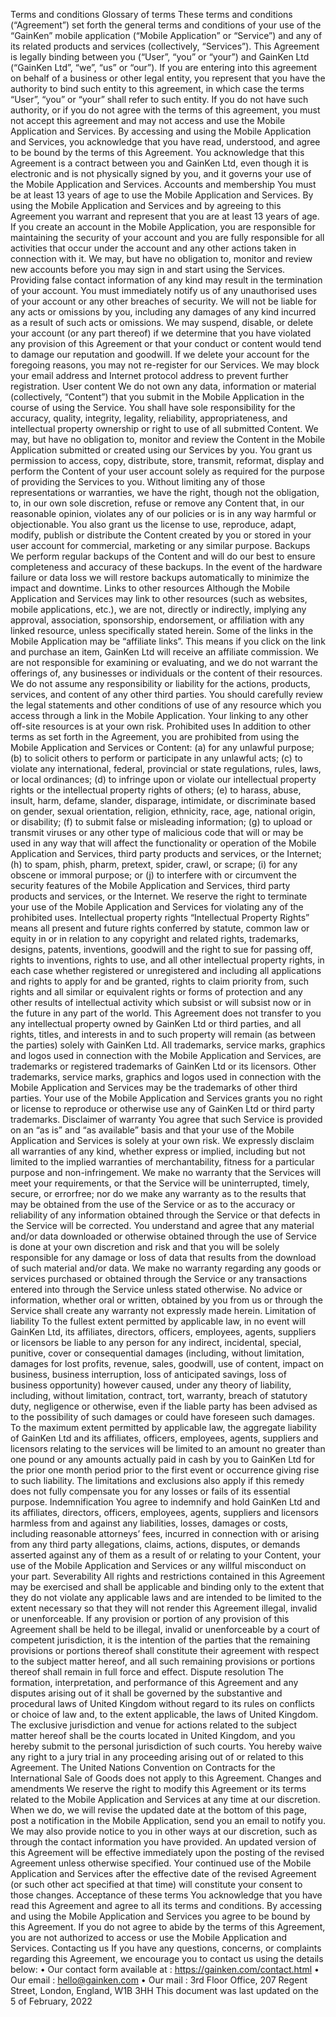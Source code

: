 Terms and conditions
Glossary of terms
These terms and conditions (“Agreement”) set forth the general terms and
conditions of your use of the “GainKen” mobile application (“Mobile Application” or
“Service”) and any of its related products and services (collectively, “Services”).
This Agreement is legally binding between you (“User”, “you” or “your”) and
GainKen Ltd (“GainKen Ltd”, “we”, “us” or “our”). If you are entering into this
agreement on behalf of a business or other legal entity, you represent that you
have the authority to bind such entity to this agreement, in which case the terms
“User”, “you” or “your” shall refer to such entity. If you do not have such authority,
or if you do not agree with the terms of this agreement, you must not accept this
agreement and may not access and use the Mobile Application and Services. By
accessing and using the Mobile Application and Services, you acknowledge that
you have read, understood, and agree to be bound by the terms of this Agreement.
You acknowledge that this Agreement is a contract between you and GainKen Ltd,
even though it is electronic and is not physically signed by you, and it governs your
use of the Mobile Application and Services.
Accounts and membership
You must be at least 13 years of age to use the Mobile Application and Services.
By using the Mobile Application and Services and by agreeing to this Agreement
you warrant and represent that you are at least 13 years of age. If you create an
account in the Mobile Application, you are responsible for maintaining the security
of your account and you are fully responsible for all activities that occur under the
account and any other actions taken in connection with it. We may, but have no
obligation to, monitor and review new accounts before you may sign in and start
using the Services. Providing false contact information of any kind may result in
the termination of your account. You must immediately notify us of any
unauthorised uses of your account or any other breaches of security. We will not
be liable for any acts or omissions by you, including any damages of any kind
incurred as a result of such acts or omissions. We may suspend, disable, or delete
your account (or any part thereof) if we determine that you have violated any
provision of this Agreement or that your conduct or content would tend to damage
our reputation and goodwill. If we delete your account for the foregoing reasons,
you may not re-register for our Services. We may block your email address and
Internet protocol address to prevent further registration.
User content
We do not own any data, information or material (collectively, “Content”) that you
submit in the Mobile Application in the course of using the Service. You shall have
sole responsibility for the accuracy, quality, integrity, legality, reliability,
appropriateness, and intellectual property ownership or right to use of all
submitted Content. We may, but have no obligation to, monitor and review the
Content in the Mobile Application submitted or created using our Services by you.
You grant us permission to access, copy, distribute, store, transmit, reformat,
display and perform the Content of your user account solely as required for the
purpose of providing the Services to you. Without limiting any of those
representations or warranties, we have the right, though not the obligation, to, in
our own sole discretion, refuse or remove any Content that, in our reasonable
opinion, violates any of our policies or is in any way harmful or objectionable. You
also grant us the license to use, reproduce, adapt, modify, publish or distribute the
Content created by you or stored in your user account for commercial, marketing
or any similar purpose.
Backups
We perform regular backups of the Content and will do our best to ensure
completeness and accuracy of these backups. In the event of the hardware failure
or data loss we will restore backups automatically to minimize the impact and
downtime.
Links to other resources
Although the Mobile Application and Services may link to other resources (such as
websites, mobile applications, etc.), we are not, directly or indirectly, implying any
approval, association, sponsorship, endorsement, or affiliation with any linked
resource, unless specifically stated herein. Some of the links in the Mobile
Application may be “affiliate links”. This means if you click on the link and
purchase an item, GainKen Ltd will receive an affiliate commission. We are not
responsible for examining or evaluating, and we do not warrant the offerings of,
any businesses or individuals or the content of their resources. We do not assume
any responsibility or liability for the actions, products, services, and content of any
other third parties. You should carefully review the legal statements and other
conditions of use of any resource which you access through a link in the Mobile
Application. Your linking to any other off-site resources is at your own risk.
Prohibited uses
In addition to other terms as set forth in the Agreement, you are prohibited from
using the Mobile Application and Services or Content: (a) for any unlawful purpose;
(b) to solicit others to perform or participate in any unlawful acts; (c) to violate any
international, federal, provincial or state regulations, rules, laws, or local
ordinances; (d) to infringe upon or violate our intellectual property rights or the
intellectual property rights of others; (e) to harass, abuse, insult, harm, defame,
slander, disparage, intimidate, or discriminate based on gender, sexual orientation,
religion, ethnicity, race, age, national origin, or disability; (f) to submit false or
misleading information; (g) to upload or transmit viruses or any other type of
malicious code that will or may be used in any way that will affect the functionality
or operation of the Mobile Application and Services, third party products and
services, or the Internet; (h) to spam, phish, pharm, pretext, spider, crawl, or
scrape; (i) for any obscene or immoral purpose; or (j) to interfere with or circumvent
the security features of the Mobile Application and Services, third party products
and services, or the Internet. We reserve the right to terminate your use of the
Mobile Application and Services for violating any of the prohibited uses.
Intellectual property rights
“Intellectual Property Rights” means all present and future rights conferred by
statute, common law or equity in or in relation to any copyright and related rights,
trademarks, designs, patents, inventions, goodwill and the right to sue for passing
off, rights to inventions, rights to use, and all other intellectual property rights, in
each case whether registered or unregistered and including all applications and
rights to apply for and be granted, rights to claim priority from, such rights and all
similar or equivalent rights or forms of protection and any other results of
intellectual activity which subsist or will subsist now or in the future in any part of
the world. This Agreement does not transfer to you any intellectual property owned
by GainKen Ltd or third parties, and all rights, titles, and interests in and to such
property will remain (as between the parties) solely with GainKen Ltd. All
trademarks, service marks, graphics and logos used in connection with the Mobile
Application and Services, are trademarks or registered trademarks of GainKen Ltd
or its licensors. Other trademarks, service marks, graphics and logos used in
connection with the Mobile Application and Services may be the trademarks of
other third parties. Your use of the Mobile Application and Services grants you no
right or license to reproduce or otherwise use any of GainKen Ltd or third party
trademarks.
Disclaimer of warranty
You agree that such Service is provided on an “as is” and “as available” basis and
that your use of the Mobile Application and Services is solely at your own risk. We
expressly disclaim all warranties of any kind, whether express or implied, including
but not limited to the implied warranties of merchantability, fitness for a particular 
purpose and non-infringement. We make no warranty that the Services will meet
your requirements, or that the Service will be uninterrupted, timely, secure, or errorfree; nor do we make any warranty as to the results that may be obtained from the
use of the Service or as to the accuracy or reliability of any information obtained
through the Service or that defects in the Service will be corrected. You
understand and agree that any material and/or data downloaded or otherwise
obtained through the use of Service is done at your own discretion and risk and
that you will be solely responsible for any damage or loss of data that results from
the download of such material and/or data. We make no warranty regarding any
goods or services purchased or obtained through the Service or any transactions
entered into through the Service unless stated otherwise. No advice or information,
whether oral or written, obtained by you from us or through the Service shall create
any warranty not expressly made herein.
Limitation of liability
To the fullest extent permitted by applicable law, in no event will GainKen Ltd, its
affiliates, directors, officers, employees, agents, suppliers or licensors be liable to
any person for any indirect, incidental, special, punitive, cover or consequential
damages (including, without limitation, damages for lost profits, revenue, sales,
goodwill, use of content, impact on business, business interruption, loss of
anticipated savings, loss of business opportunity) however caused, under any
theory of liability, including, without limitation, contract, tort, warranty, breach of
statutory duty, negligence or otherwise, even if the liable party has been advised
as to the possibility of such damages or could have foreseen such damages. To
the maximum extent permitted by applicable law, the aggregate liability of GainKen
Ltd and its affiliates, officers, employees, agents, suppliers and licensors relating to
the services will be limited to an amount no greater than one pound or any
amounts actually paid in cash by you to GainKen Ltd for the prior one month
period prior to the first event or occurrence giving rise to such liability. The
limitations and exclusions also apply if this remedy does not fully compensate you
for any losses or fails of its essential purpose.
Indemnification
You agree to indemnify and hold GainKen Ltd and its affiliates, directors, officers,
employees, agents, suppliers and licensors harmless from and against any
liabilities, losses, damages or costs, including reasonable attorneys’ fees, incurred
in connection with or arising from any third party allegations, claims, actions,
disputes, or demands asserted against any of them as a result of or relating to
your Content, your use of the Mobile Application and Services or any willful
misconduct on your part.
Severability
All rights and restrictions contained in this Agreement may be exercised and shall
be applicable and binding only to the extent that they do not violate any applicable
laws and are intended to be limited to the extent necessary so that they will not
render this Agreement illegal, invalid or unenforceable. If any provision or portion of
any provision of this Agreement shall be held to be illegal, invalid or unenforceable
by a court of competent jurisdiction, it is the intention of the parties that the
remaining provisions or portions thereof shall constitute their agreement with
respect to the subject matter hereof, and all such remaining provisions or portions
thereof shall remain in full force and effect.
Dispute resolution
The formation, interpretation, and performance of this Agreement and any disputes
arising out of it shall be governed by the substantive and procedural laws of United
Kingdom without regard to its rules on conflicts or choice of law and, to the extent
applicable, the laws of United Kingdom. The exclusive jurisdiction and venue for
actions related to the subject matter hereof shall be the courts located in United
Kingdom, and you hereby submit to the personal jurisdiction of such courts. You
hereby waive any right to a jury trial in any proceeding arising out of or related to
this Agreement. The United Nations Convention on Contracts for the International
Sale of Goods does not apply to this Agreement.
Changes and amendments
We reserve the right to modify this Agreement or its terms related to the Mobile
Application and Services at any time at our discretion. When we do, we will revise
the updated date at the bottom of this page, post a notification in the Mobile
Application, send you an email to notify you. We may also provide notice to you in
other ways at our discretion, such as through the contact information you have
provided.
An updated version of this Agreement will be effective immediately upon the
posting of the revised Agreement unless otherwise specified. Your continued use
of the Mobile Application and Services after the effective date of the revised
Agreement (or such other act specified at that time) will constitute your consent to
those changes.
Acceptance of these terms
You acknowledge that you have read this Agreement and agree to all its terms and
conditions. By accessing and using the Mobile Application and Services you agree
to be bound by this Agreement. If you do not agree to abide by the terms of this
Agreement, you are not authorized to access or use the Mobile Application and
Services.
Contacting us
If you have any questions, concerns, or complaints regarding this Agreement, we
encourage you to contact us using the details below:
• Our contact form available at : https://gainken.com/contact.html
• Our email : hello@gainken.com
• Our mail : 3rd Floor Office, 207 Regent Street, London, England, W1B 3HH
This document was last updated on the 5 of February, 2022
